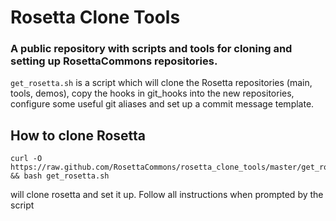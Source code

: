 Rosetta Clone Tools
===================
### A public repository with scripts and tools for cloning and setting up RosettaCommons repositories. 

`get_rosetta.sh` is a script which will clone the Rosetta repositories (main, tools, demos), copy the hooks in git_hooks into the new repositories, configure some useful git aliases and set up a commit message template.

How to clone Rosetta
--------------------
```
curl -O https://raw.github.com/RosettaCommons/rosetta_clone_tools/master/get_rosetta.sh && bash get_rosetta.sh
```
will clone rosetta and set it up.  Follow all instructions when prompted by the script
